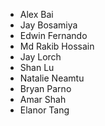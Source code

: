 - Alex Bai
- Jay Bosamiya
- Edwin Fernando
- Md Rakib Hossain
- Jay Lorch
- Shan Lu
- Natalie Neamtu
- Bryan Parno
- Amar Shah
- Elanor Tang
